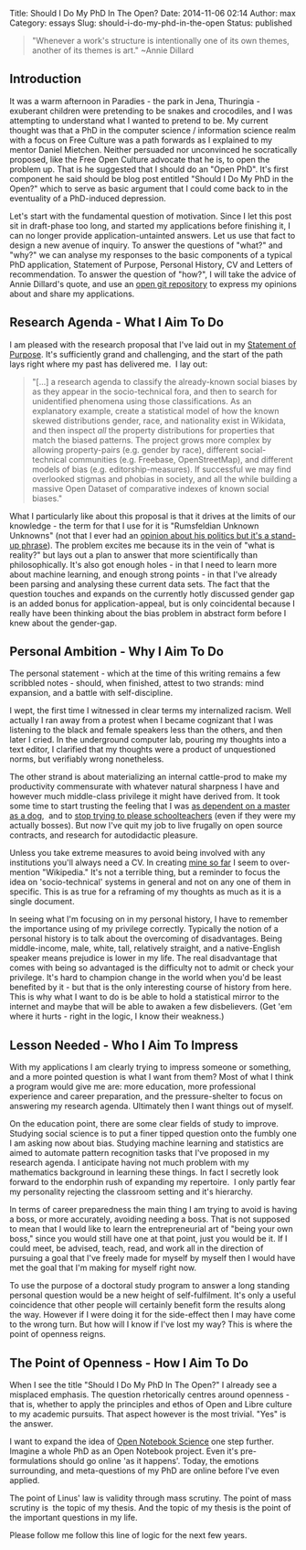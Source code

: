 Title: Should I Do My PhD In The Open?
Date: 2014-11-06 02:14
Author: max
Category: essays
Slug: should-i-do-my-phd-in-the-open
Status: published

> "Whenever a work's structure is intentionally one of its own themes, another of its themes is art." ~Annie Dillard

Introduction
------------

It was a warm afternoon in Paradies - the park in Jena, Thuringia - exuberant children were pretending to be snakes and crocodiles, and I was attempting to understand what I wanted to pretend to be. My current thought was that a PhD in the computer science / information science realm with a focus on Free Culture was a path forwards as I explained to my mentor Daniel Mietchen. Neither persuaded nor unconvinced he socratically proposed, like the Free Open Culture advocate that he is, to open the problem up. That is he suggested that I should do an "Open PhD". It's first component he said should be blog post entitled "Should I Do My PhD in the Open?" which to serve as basic argument that I could come back to in the eventuality of a PhD-induced depression.

Let's start with the fundamental question of motivation. Since I let this post sit in draft-phase too long, and started my applications before finishing it, I can no longer provide application-untainted answers. Let us use that fact to design a new avenue of inquiry. To answer the questions of "what?" and "why?" we can analyse my responses to the basic components of a typical PhD application, Statement of Purpose, Personal History, CV and Letters of recommendation. To answer the question of "how?", I will take the advice of Annie Dillard's quote, and use an [open git repository](https://github.com/notconfusing/open-phd-application) to express my opinions about and share my applications.

Research Agenda - What I Aim To Do
-----------------------------------------------

I am pleased with the research proposal that I've laid out in my [Statement of Purpose](https://github.com/notconfusing/open-phd-application/blob/master/UCB/Statement%20of%20Purpose%20-%20UC%20Berkeley.pdf). It's sufficiently grand and challenging, and the start of the path lays right where my past has delivered me.  I lay out:

> "[...] a research agenda to classify the already-known social biases by as they appear in the socio-technical fora, and then to search for unidentified phenomena using those classifications. As an explanatory example, create a statistical model of how the known skewed distributions gender, race, and nationality exist in Wikidata, and then inspect *all* the property distributions for properties that match the biased patterns. The project grows more complex by allowing property-pairs (e.g. gender by race), different social-technical communities (e.g. Freebase, OpenStreetMap), and different models of bias (e.g. editorship-measures). If successful we may find overlooked stigmas and phobias in society, and all the while building a massive Open Dataset of comparative indexes of known social biases."

What I particularly like about this proposal is that it drives at the limits of our knowledge - the term for that I use for it is "Rumsfeldian Unknown Unknowns" (not that I ever had an [opinion about his politics but it's a stand-up phrase](http://itre.cis.upenn.edu/~myl/languagelog/archives/000182.html)). The problem excites me because its in the vein of "what is reality?" but lays out a plan to answer that more scientifically than philosophically. It's also got enough holes - in that I need to learn more about machine learning, and enough strong points - in that I've already been parsing and analysing these current data sets. The fact that the question touches and expands on the currently hotly discussed gender gap is an added bonus for application-appeal, but is only coincidental because I really have been thinking about the bias problem in abstract form before I knew about the gender-gap.

Personal Ambition - Why I Aim To Do
-----------------------------------

The personal statement - which at the time of this writing remains a few scribbled notes - should, when finished, attest to two strands: mind expansion, and a battle with self-discipline.

I wept, the first time I witnessed in clear terms my internalized racism. Well actually I ran away from a protest when I became cognizant that I was listening to the black and female speakers less than the others, and then later I cried. In the underground computer lab, pouring my thoughts into a text editor, I clarified that my thoughts were a product of unquestioned norms, but verifiably wrong nonetheless.

The other strand is about materializing an internal cattle-prod to make my productivity commensurate with whatever natural sharpness I have and however much middle-class privilege it might have derived from. It took some time to start trusting the feeling that I was [as dependent on a master as a dog](http://notconfusing.com/lessons-from-dogsitting-the-necessary-collar/ "Lessons from Dogsitting: The Necessary Collar"),  and to [stop trying to please schoolteachers](http://notconfusing.com/what-part-of-school-dont-you-understand/ "What Part of “School” Don’t You Understand?") (even if they were my actually bosses). But now I've quit my job to live frugally on open source contracts, and research for autodidactic pleasure.

Unless you take extreme measures to avoid being involved with any institutions you'll always need a CV. In creating [mine so far](https://github.com/notconfusing/open-phd-application/blob/master/Maximilian%20Klein%20Resume%20School%20of%20Information%20.pdf?raw=true) I seem to over-mention "Wikipedia." It's not a terrible thing, but a reminder to focus the idea on 'socio-technical' systems in general and not on any one of them in specific. This is as true for a reframing of my thoughts as much as it is a single document.

In seeing what I'm focusing on in my personal history, I have to remember the importance using of my privilege correctly. Typically the notion of a personal history is to talk about the overcoming of disadvantages. Being middle-income, male, white, tall, relatively straight, and a native-English speaker means prejudice is lower in my life. The real disadvantage that comes with being so advantaged is the difficulty not to admit or check your privilege. It's hard to champion change in the world when you'd be least benefited by it - but that is the only interesting course of history from here. This is why what I want to do is be able to hold a statistical mirror to the internet and maybe that will be able to awaken a few disbelievers. (Get 'em where it hurts - right in the logic, I know their weakness.)

Lesson Needed - Who I Aim To Impress
------------------------------------

With my applications I am clearly trying to impress someone or something, and a more pointed question is what I want from them? Most of what I think a program would give me are: more education, more professional experience and career preparation, and the pressure-shelter to focus on answering my research agenda. Ultimately then I want things out of myself.

On the education point, there are some clear fields of study to improve. Studying social science is to put a finer tipped question onto the fumbly one I am asking now about bias. Studying machine learning and statistics are aimed to automate pattern recognition tasks that I've proposed in my research agenda. I anticipate having not much problem with my mathematics background in learning these things. In fact I secretly look forward to the endorphin rush of expanding my repertoire.  I only partly fear my personality rejecting the classroom setting and it's hierarchy.

In terms of career preparedness the main thing I am trying to avoid is having a boss, or more accurately, avoiding needing a boss. That is not supposed to mean that I would like to learn the entrepreneurial art of "being your own boss," since you would still have one at that point, just you would be it. If I could meet, be advised, teach, read, and work all in the direction of pursuing a goal that I've freely made for myself by myself then I would have met the goal that I'm making for myself right now.

To use the purpose of a doctoral study program to answer a long standing personal question would be a new height of self-fulfilment. It's only a useful coincidence that other people will certainly benefit form the results along the way. However if I were doing it for the side-effect then I may have come to the wrong turn. But how will I know if I've lost my way? This is where the point of openness reigns.

The Point of Openness - How I Aim To Do
---------------------------------------

When I see the title "Should I Do My PhD In The Open?" I already see a misplaced emphasis. The question rhetorically centres around openness - that is, whether to apply the principles and ethos of Open and Libre culture to my academic pursuits. That aspect however is the most trivial. "Yes" is the answer.

I want to expand the idea of [Open Notebook Science](https://en.wikipedia.org/wiki/Open_Notebook_Science) one step further. Imagine a whole PhD as an Open Notebook project. Even it's pre-formulations should go online 'as it happens'. Today, the emotions surrounding, and meta-questions of my PhD are online before I've even applied.

The point of Linus' law is validity through mass scrutiny. The point of mass scrutiny is  the topic of my thesis. And the topic of my thesis is the point of the important questions in my life.

Please follow me follow this line of logic for the next few years.
